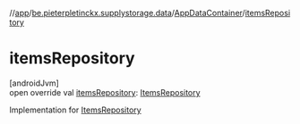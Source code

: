 //[app](../../../index.md)/[be.pieterpletinckx.supplystorage.data](../index.md)/[AppDataContainer](index.md)/[itemsRepository](items-repository.md)

# itemsRepository

[androidJvm]\
open override val [itemsRepository](items-repository.md): [ItemsRepository](../../be.pieterpletinckx.supplystorage.data.item/-items-repository/index.md)

Implementation for [ItemsRepository](../../be.pieterpletinckx.supplystorage.data.item/-items-repository/index.md)
